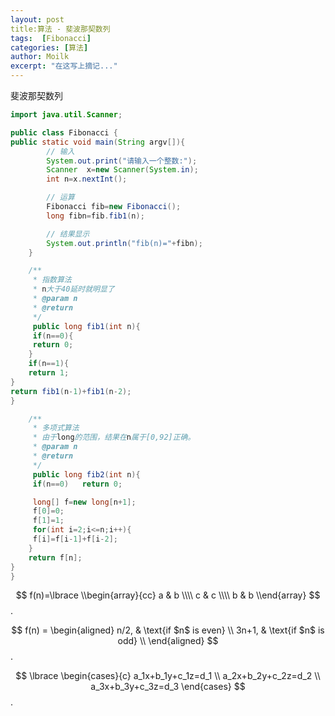 ```yaml
---
layout: post
title:算法 - 斐波那契数列
tags:  [Fibonacci]
categories: [算法]
author: Moilk
excerpt: "在这写上摘记..."
---
```

斐波那契数列  

```java
import java.util.Scanner;

public class Fibonacci {
public static void main(String argv[]){
		// 输入
		System.out.print("请输入一个整数:");
		Scanner  x=new Scanner(System.in);
		int n=x.nextInt();

		// 运算
		Fibonacci fib=new Fibonacci();
		long fibn=fib.fib1(n);

		// 结果显示
		System.out.println("fib(n)="+fibn);
	}

	/**
	 * 指数算法
	 * n大于40延时就明显了
	 * @param n
	 * @return
	 */
	 public long fib1(int n){
	 if(n==0){
	 return 0;
	}
	if(n==1){
	return 1;
}
return fib1(n-1)+fib1(n-2);
}

	/**
	 * 多项式算法
	 * 由于long的范围，结果在n属于[0,92]正确。
	 * @param n
	 * @return
	 */
	 public long fib2(int n){
	 if(n==0)	return 0;

	 long[] f=new long[n+1];
	 f[0]=0;
	 f[1]=1;
	 for(int i=2;i<=n;i++){
	 f[i]=f[i-1]+f[i-2];
	}
	return f[n];
}
}
```

$$
f(n)=\lbrace
\\begin{array}{cc}
  a & b \\\\
  c & c \\\\
  b & b
\\end{array}
$$ .

$$
f(n) = 
\begin{aligned} 
n/2,  & \text{if $n$ is even} \\ 
3n+1, & \text{if $n$ is odd}  \\ 
\end{aligned}
$$.

$$
\lbrace
\begin{cases}{c} 
a_1x+b_1y+c_1z=d_1 \\ 
a_2x+b_2y+c_2z=d_2 \\ 
a_3x+b_3y+c_3z=d_3 
\end{cases} 
$$.

<script type="text/javascript"
src="http://cdn.mathjax.org/mathjax/latest/MathJax.js?config=TeX-AMS-MML_HTMLorMML">
</script>

